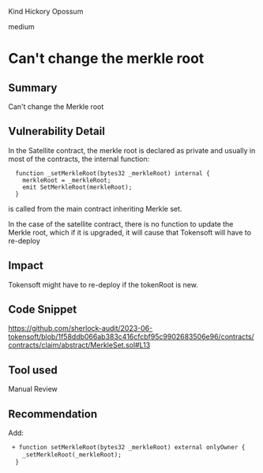 Kind Hickory Opossum

medium

# Can't change the merkle root

## Summary
Can't change the Merkle root

## Vulnerability Detail
In the Satellite contract, the merkle root is declared as private and usually in most of the contracts, the internal function:

```solidity
  function _setMerkleRoot(bytes32 _merkleRoot) internal {
    merkleRoot = _merkleRoot;
    emit SetMerkleRoot(merkleRoot);
  }
```
is called from the main contract inheriting Merkle set.

In the case of the satellite contract, there is no function to update the Merkle root, which if it is upgraded, it will cause that Tokensoft will have to re-deploy 

## Impact
Tokensoft might have to re-deploy if the tokenRoot is new.

## Code Snippet
https://github.com/sherlock-audit/2023-06-tokensoft/blob/1f58ddb066ab383c416cfcbf95c9902683506e96/contracts/contracts/claim/abstract/MerkleSet.sol#L13
## Tool used

Manual Review

## Recommendation
Add:

```diff
 + function setMerkleRoot(bytes32 _merkleRoot) external onlyOwner {   
    _setMerkleRoot(_merkleRoot);
  }
```

